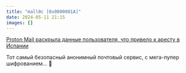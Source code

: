 ```yaml
---
title: "mall0c [0x0000001A]"
date: 2024-05-11 21:15
images: []
---
```


<a href="https://habr.com/en/news/813323/">Proton Mail раскрыла данные пользователя, что привело к аресту в Испании</a>  
  
Тот самый безопасный анонимный почтовый сервис, с мега-пупер шифрованием… 🌚  
